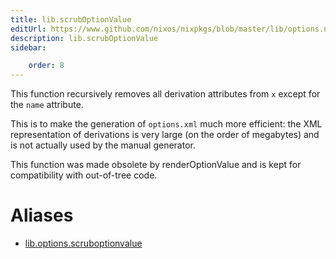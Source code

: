 ```yaml
---
title: lib.scrubOptionValue
editUrl: https://www.github.com/nixos/nixpkgs/blob/master/lib/options.nix#L361C22
description: lib.scrubOptionValue
sidebar:

    order: 8
---
```


This function recursively removes all derivation attributes from
`x` except for the `name` attribute.

This is to make the generation of `options.xml` much more
efficient: the XML representation of derivations is very large
(on the order of megabytes) and is not actually used by the
manual generator.

This function was made obsolete by renderOptionValue and is kept for
compatibility with out-of-tree code.


# Aliases

- [lib.options.scruboptionvalue](/nix-doc-comments/reference/lib/options/lib-options-scruboptionvalue)


